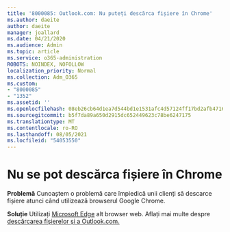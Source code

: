 ```yaml
---
title: '8000085: Outlook.com: Nu puteți descărca fișiere în Chrome'
ms.author: daeite
author: daeite
manager: joallard
ms.date: 04/21/2020
ms.audience: Admin
ms.topic: article
ms.service: o365-administration
ROBOTS: NOINDEX, NOFOLLOW
localization_priority: Normal
ms.collection: Adm_O365
ms.custom:
- "8000085"
- "1352"
ms.assetid: ''
ms.openlocfilehash: 08eb26cb64d1ea7d544bd1e1531afc4d57124ff17bd2afb471686d066098ce8a
ms.sourcegitcommit: b5f7da89a650d2915dc652449623c78be6247175
ms.translationtype: MT
ms.contentlocale: ro-RO
ms.lasthandoff: 08/05/2021
ms.locfileid: "54053550"
---
```

# <a name="cant-download-files-in-chrome"></a>Nu se pot descărca fișiere în Chrome

**Problemă** Cunoaștem o problemă care împiedică unii clienți să descarce fișiere atunci când utilizează browserul Google Chrome. 

**Soluție** Utilizați [Microsoft Edge](https://www.microsoft.com/windows/microsoft-edge) alt browser web.
Aflați mai multe despre [descărcarea fișierelor și a Outlook.com.](https://support.office.com/article/8d7c1ea7-4e5f-44ce-bb6e-c5fcc92ba9ab?wt.mc_id=Office_Outlook_com_Alchemy)

